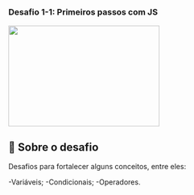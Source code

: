 <h1 align="center">

### Desafio 1-1: Primeiros passos com JS

<img src="https://camo.githubusercontent.com/268b1344409fac98c4eeda520482b6910c4ddcba/68747470733a2f2f73746f726167652e676f6f676c65617069732e636f6d2f676f6c64656e2d77696e642f626f6f7463616d702d6c61756e6368626173652f6c6f676f2e706e67" width="300px" height="200"/>



</h1>

## 🚀 Sobre o desafio
Desafios para fortalecer alguns conceitos, entre eles:

-Variáveis;
-Condicionais;
-Operadores.
